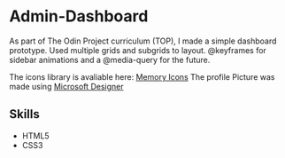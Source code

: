 # Admin-Dashboard
As part of The Odin Project curriculum (TOP), I made a simple dashboard prototype. Used multiple grids and subgrids to layout. @keyframes for sidebar animations and a @media-query for the future. 

The icons library is avaliable here: <a href="https://pictogrammers.com/library/memory/" target="_blank">Memory Icons</a>
The profile Picture was made using <a href="https://designer.microsoft.com/" target="_blank">Microsoft Designer</a>

## Skills
- HTML5
- CSS3
